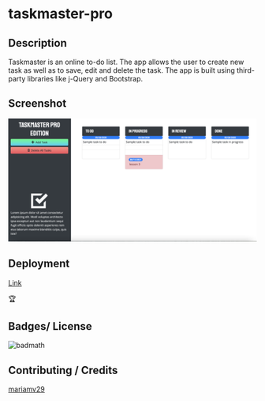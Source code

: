 # taskmaster-pro

## Description 
Taskmaster is an online to-do list. The app allows the user to create new task as well as to save, edit and delete the task. 
The app is built using third-party libraries like j-Query and Bootstrap.

## Screenshot
![screenshot](./assets/images/task.jpg)

## Deployment 
[Link](https://mariamv29.github.io/taskmaster-pro/)



🏆 
## Badges/ License

![badmath](https://img.shields.io/github/languages/top/nielsenjared/badmath)




## Contributing / Credits

[mariamv29](https://github.com/mariamv29/README-generator.git)
